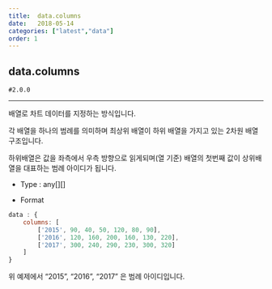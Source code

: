 ```yaml
---
title:  data.columns
date:   2018-05-14
categories: ["latest","data"]
order: 1
---
```


## data.columns

`#2.0.0`

---

배열로 차트 데이터를 지정하는 방식입니다.

각 배열을 하나의 범례를 의미하며 최상위 배열이 하위 배열을 가지고 있는 2차원 배열 구조입니다.

하위배열은 값을 좌측에서 우측 방향으로 읽게되며(열 기준) 배열의 첫번째 값이 상위배열을 대표하는 범례 아이디가 됩니다.

* Type : any[][]

* Format
```javascript
data : {
    columns: [
        ['2015', 90, 40, 50, 120, 80, 90],
        ['2016', 120, 160, 200, 160, 130, 220],
        ['2017', 300, 240, 290, 230, 300, 320]
    ]
}
```

위 예제에서 “2015”, “2016”, “2017” 은 범례 아이디입니다.
